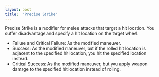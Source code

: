 ```yaml
---
layout: post
title:  "Precise Strike"
---
```

Precise Strike is a modifier for melee attacks that target a hit location. You suffer disadvantage and specify a hit location on the target wheel.
* Failure and Critical Failure: As the modified maneuver.
* Success: As the modified maneuver, but if the rolled hit location is adjacent to the specified hit location, you hit the specified location instead.
* Critical Success: As the modified maneuver, but you apply weapon damage to the specified hit location instead of rolling. 
